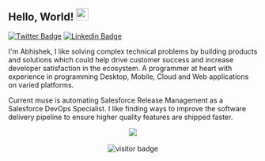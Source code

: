 ## Hello, World! <img src="https://media.giphy.com/media/hvRJCLFzcasrR4ia7z/giphy.gif" width="25px" height="25px">

[![Twitter Badge](https://img.shields.io/badge/-@AbhishekSaxena-1ca0f1?style=flat-square&labelColor=1ca0f1&logo=twitter&logoColor=white&link=https://twitter.com/abhisheksaxena)](https://twitter.com/abhisheksaxena) 
[![Linkedin Badge](https://img.shields.io/badge/-AbhishekSaxena-blue?style=flat-square&logo=Linkedin&logoColor=white&link=https://www.linkedin.com/in/abhisheksaxena7/)](https://www.linkedin.com/in/abhisheksaxena7/)

I'm Abhishek, I like solving complex technical problems by building products and solutions which could help drive customer success and increase developer satisfaction in the ecosystem. A programmer at heart with experience in programming Desktop, Mobile, Cloud and Web applications on varied platforms. 

Current muse is automating Salesforce Release Management as a Salesforce DevOps Specialist. I like finding ways to improve the software delivery pipeline to ensure higher quality features are shipped faster. 

<div align="center"><img src="https://github-readme-stats.vercel.app/api?username=abhisheksaxena7&show_icons=true&count_private=true" align="center" /></div>  

<br/>

<div align="center">
  <img src="https://visitor-badge.glitch.me/badge?page_id=abhisheksaxena7.abhisheksaxena7" alt="visitor badge"/>
</div>
<!--
**abhisheksaxena7/abhisheksaxena7** is a ✨ _special_ ✨ repository because its `README.md` (this file) appears on your GitHub profile.

Here are some ideas to get you started:

- 🔭 I’m currently working on ...
- 🌱 I’m currently learning ...
- 👯 I’m looking to collaborate on ...
- 🤔 I’m looking for help with ...
- 💬 Ask me about ...
- 📫 How to reach me: ...
- 😄 Pronouns: ...
- ⚡ Fun fact: ...
-->
